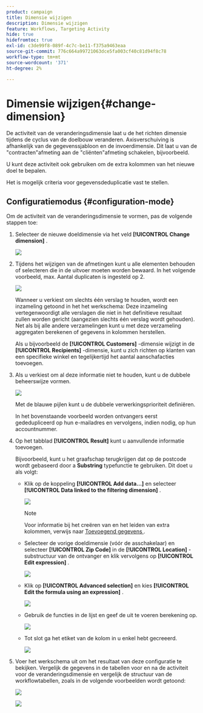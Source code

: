 ```yaml
---
product: campaign
title: Dimensie wijzigen
description: Dimensie wijzigen
feature: Workflows, Targeting Activity
hide: true
hidefromtoc: true
exl-id: c3de99f8-089f-4c7c-be11-f375a9463eaa
source-git-commit: 776c664a99721063dce5fa003cf40c81d94f8c78
workflow-type: tm+mt
source-wordcount: '371'
ht-degree: 2%

---
```


# Dimensie wijzigen{#change-dimension}



De activiteit van de veranderingsdimensie laat u de het richten dimensie tijdens de cyclus van de doelbouw veranderen. Axisverschuiving is afhankelijk van de gegevenssjabloon en de invoerdimensie. Dit laat u van de &quot;contracten&quot;afmeting aan de &quot;cliënten&quot;afmeting schakelen, bijvoorbeeld.

U kunt deze activiteit ook gebruiken om de extra kolommen van het nieuwe doel te bepalen.

Het is mogelijk criteria voor gegevensdeduplicatie vast te stellen.

## Configuratiemodus {#configuration-mode}

Om de activiteit van de veranderingsdimensie te vormen, pas de volgende stappen toe:

1. Selecteer de nieuwe doeldimensie via het veld **[!UICONTROL Change dimension]** .

   ![](assets/s_user_change_dimension_param1.png)

1. Tijdens het wijzigen van de afmetingen kunt u alle elementen behouden of selecteren die in de uitvoer moeten worden bewaard. In het volgende voorbeeld, max. Aantal duplicaten is ingesteld op 2.

   ![](assets/s_user_change_dimension_limit.png)

   Wanneer u verkiest om slechts één verslag te houden, wordt een inzameling getoond in het het werkschema: Deze inzameling vertegenwoordigt alle verslagen die niet in het definitieve resultaat zullen worden gericht (aangezien slechts één verslag wordt gehouden). Net als bij alle andere verzamelingen kunt u met deze verzameling aggregaten berekenen of gegevens in kolommen herstellen.

   Als u bijvoorbeeld de **[!UICONTROL Customers]** -dimensie wijzigt in de **[!UICONTROL Recipients]** -dimensie, kunt u zich richten op klanten van een specifieke winkel en tegelijkertijd het aantal aanschafacties toevoegen.

1. Als u verkiest om al deze informatie niet te houden, kunt u de dubbele beheerswijze vormen.

   ![](assets/s_user_change_dimension_param2.png)

   Met de blauwe pijlen kunt u de dubbele verwerkingsprioriteit definiëren.

   In het bovenstaande voorbeeld worden ontvangers eerst gededupliceerd op hun e-mailadres en vervolgens, indien nodig, op hun accountnummer.

1. Op het tabblad **[!UICONTROL Result]** kunt u aanvullende informatie toevoegen.

   Bijvoorbeeld, kunt u het graafschap terugkrijgen dat op de postcode wordt gebaseerd door a **Substring** typefunctie te gebruiken. Dit doet u als volgt:

   * Klik op de koppeling **[!UICONTROL Add data...]** en selecteer **[!UICONTROL Data linked to the filtering dimension]** .

     ![](assets/wf_change-dimension_sample_01.png)

     >[!NOTE]
     >
     >Voor informatie bij het creëren van en het leiden van extra kolommen, verwijs naar [ Toevoegend gegevens ](query.md#adding-data).

   * Selecteer de vorige doeldimensie (vóór de asschakelaar) en selecteer **[!UICONTROL Zip Code]** in de **[!UICONTROL Location]** -substructuur van de ontvanger en klik vervolgens op **[!UICONTROL Edit expression]** .

     ![](assets/wf_change-dimension_sample_02.png)

   * Klik op **[!UICONTROL Advanced selection]** en kies **[!UICONTROL Edit the formula using an expression]** .

     ![](assets/wf_change-dimension_sample_03.png)

   * Gebruik de functies in de lijst en geef de uit te voeren berekening op.

     ![](assets/wf_change-dimension_sample_04.png)

   * Tot slot ga het etiket van de kolom in u enkel hebt gecreeerd.

     ![](assets/wf_change-dimension_sample_05.png)

1. Voer het werkschema uit om het resultaat van deze configuratie te bekijken. Vergelijk de gegevens in de tabellen voor en na de activiteit voor de veranderingsdimensie en vergelijk de structuur van de workflowtabellen, zoals in de volgende voorbeelden wordt getoond:

   ![](assets/wf_change-dimension_sample_06.png)

   ![](assets/wf_change-dimension_sample_07.png)
